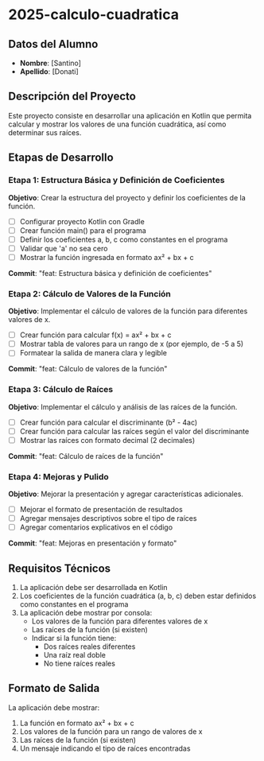 # 2025-calculo-cuadratica

## Datos del Alumno
- **Nombre**: [Santino]
- **Apellido**: [Donati]

## Descripción del Proyecto
Este proyecto consiste en desarrollar una aplicación en Kotlin que permita calcular y mostrar los valores de una función cuadrática, así como determinar sus raíces.

## Etapas de Desarrollo

### Etapa 1: Estructura Básica y Definición de Coeficientes
**Objetivo**: Crear la estructura del proyecto y definir los coeficientes de la función.
- [ ] Configurar proyecto Kotlin con Gradle
- [ ] Crear función main() para el programa
- [ ] Definir los coeficientes a, b, c como constantes en el programa
- [ ] Validar que 'a' no sea cero
- [ ] Mostrar la función ingresada en formato ax² + bx + c

**Commit**: "feat: Estructura básica y definición de coeficientes"

### Etapa 2: Cálculo de Valores de la Función
**Objetivo**: Implementar el cálculo de valores de la función para diferentes valores de x.
- [ ] Crear función para calcular f(x) = ax² + bx + c
- [ ] Mostrar tabla de valores para un rango de x (por ejemplo, de -5 a 5)
- [ ] Formatear la salida de manera clara y legible

**Commit**: "feat: Cálculo de valores de la función"

### Etapa 3: Cálculo de Raíces
**Objetivo**: Implementar el cálculo y análisis de las raíces de la función.
- [ ] Crear función para calcular el discriminante (b² - 4ac)
- [ ] Crear función para calcular las raíces según el valor del discriminante
- [ ] Mostrar las raíces con formato decimal (2 decimales)

**Commit**: "feat: Cálculo de raíces de la función"

### Etapa 4: Mejoras y Pulido
**Objetivo**: Mejorar la presentación y agregar características adicionales.
- [ ] Mejorar el formato de presentación de resultados
- [ ] Agregar mensajes descriptivos sobre el tipo de raíces
- [ ] Agregar comentarios explicativos en el código

**Commit**: "feat: Mejoras en presentación y formato"

## Requisitos Técnicos
1. La aplicación debe ser desarrollada en Kotlin
2. Los coeficientes de la función cuadrática (a, b, c) deben estar definidos como constantes en el programa
3. La aplicación debe mostrar por consola:
   - Los valores de la función para diferentes valores de x
   - Las raíces de la función (si existen)
   - Indicar si la función tiene:
     * Dos raíces reales diferentes
     * Una raíz real doble
     * No tiene raíces reales

## Formato de Salida
La aplicación debe mostrar:
1. La función en formato ax² + bx + c
2. Los valores de la función para un rango de valores de x
3. Las raíces de la función (si existen)
4. Un mensaje indicando el tipo de raíces encontradas
